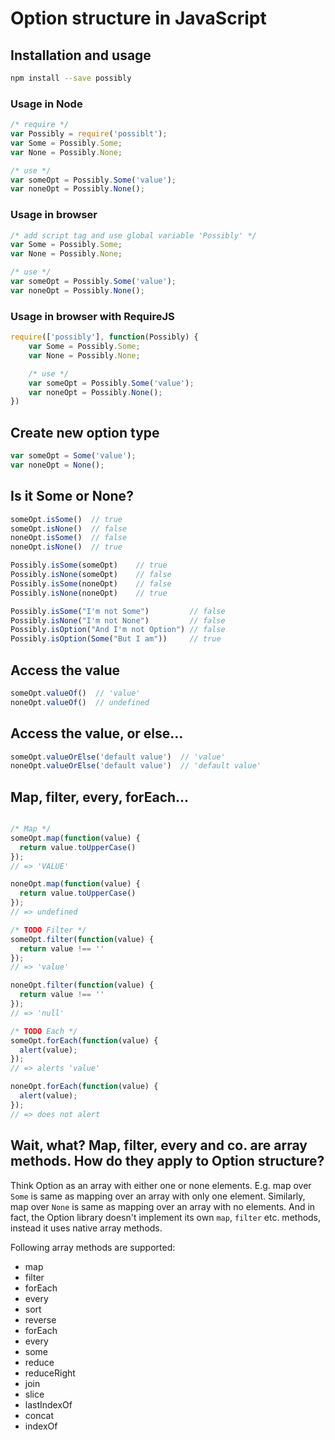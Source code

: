 # Option structure in JavaScript

## Installation and usage

```bash
npm install --save possibly
```

### Usage in Node

```javascript
/* require */
var Possibly = require('possiblt');
var Some = Possibly.Some;
var None = Possibly.None;

/* use */
var someOpt = Possibly.Some('value');
var noneOpt = Possibly.None();
```

### Usage in browser

```javascript
/* add script tag and use global variable 'Possibly' */
var Some = Possibly.Some;
var None = Possibly.None;

/* use */
var someOpt = Possibly.Some('value');
var noneOpt = Possibly.None();
```

### Usage in browser with RequireJS

```javascript
require(['possibly'], function(Possibly) {
    var Some = Possibly.Some;
    var None = Possibly.None;

    /* use */
    var someOpt = Possibly.Some('value');
    var noneOpt = Possibly.None();
})
```

## Create new option type

```javascript
var someOpt = Some('value');
var noneOpt = None();
```

## Is it Some or None?

```javascript
someOpt.isSome()  // true
someOpt.isNone()  // false
noneOpt.isSome()  // false
noneOpt.isNone()  // true

Possibly.isSome(someOpt)    // true
Possibly.isNone(someOpt)    // false
Possibly.isSome(noneOpt)    // false
Possibly.isNone(noneOpt)    // true

Possibly.isSome("I'm not Some")         // false
Possibly.isNone("I'm not None")         // false
Possibly.isOption("And I'm not Option") // false
Possibly.isOption(Some("But I am"))     // true
```

## Access the value

```javascript
someOpt.valueOf()  // 'value'
noneOpt.valueOf()  // undefined
```

## Access the value, or else...

```javascript
someOpt.valueOrElse('default value')  // 'value'
noneOpt.valueOrElse('default value')  // 'default value'
```

## Map, filter, every, forEach...

```javascript

/* Map */
someOpt.map(function(value) {
  return value.toUpperCase()
});
// => 'VALUE'

noneOpt.map(function(value) {
  return value.toUpperCase()
});
// => undefined

/* TODO Filter */
someOpt.filter(function(value) {
  return value !== ''
});
// => 'value'

noneOpt.filter(function(value) {
  return value !== ''
});
// => 'null'

/* TODO Each */
someOpt.forEach(function(value) {
  alert(value);
});
// => alerts 'value'

noneOpt.forEach(function(value) {
  alert(value);
});
// => does not alert

```

## Wait, what? Map, filter, every and co. are array methods. How do they apply to Option structure?

Think Option as an array with either one or none elements. E.g. map over `Some` is same as mapping over an array with only one element. Similarly, map over `None` is same as mapping over an array with no elements. And in fact, the Option library doesn't implement its own `map`, `filter` etc. methods, instead it uses native array methods.

Following array methods are supported:

* map
* filter
* forEach
* every
* sort
* reverse
* forEach
* every
* some
* reduce
* reduceRight
* join
* slice
* lastIndexOf
* concat
* indexOf